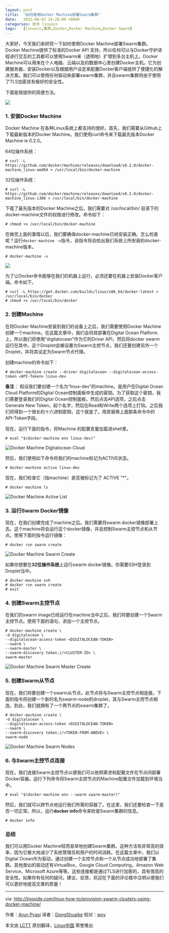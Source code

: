 ```yaml
---
layout: post
title:	"如何使用Docker Machine部署Swarm集群"
date:	2015-08-03 14:28:00 +0800 
categories:	技术 linuxcn 
tags:	[linuxcn,集群,Docker,Docker Machine,Docker Swarm]
---
```



大家好，今天我们来研究一下如何使用Docker Machine部署Swarm集群。Docker Machine提供了标准的Docker API 支持，所以任何可以与Docker守护进程进行交互的工具都可以使用Swarm来（透明地）扩增到多台主机上。Docker Machine可以用来在个人电脑、云端以及的数据中心里创建Docker主机。它为创建服务器，安装Docker以及根据用户设定来配置Docker客户端提供了便捷化的解决方案。我们可以使用任何驱动来部署swarm集群，并且swarm集群将由于使用了TLS加密具有极好的安全性。


下面是我提供的简便方法。


![](/Asserts/Images//attachment/album/201508/02/223303o09o5mff9s85sz95.png)


### 1. 安装Docker Machine


Docker Machine 在各种Linux系统上都支持的很好。首先，我们需要从Github上下载最新版本的Docker Machine。我们使用curl命令来下载最先版本Docker Machine ie 0.2.0。


64位操作系统：



```
# curl -L https://github.com/docker/machine/releases/download/v0.2.0/docker-machine_linux-amd64 > /usr/local/bin/docker-machine

```

32位操作系统：



```
# curl -L https://github.com/docker/machine/releases/download/v0.2.0/docker-machine_linux-i386 > /usr/local/bin/docker-machine

```

下载了最先版本的Docker Machine之后，我们需要对 /usr/local/bin/ 目录下的docker-machine文件的权限进行修改。命令如下：



```
# chmod +x /usr/local/bin/docker-machine

```

在做完上面的事情以后，我们要确保docker-machine已经安装正确。怎么检查呢？运行`docker-machine -v`指令，该指令将会给出我们系统上所安装的docker-machine版本。



```
# docker-machine -v

```

![](/Asserts/Images//attachment/album/201508/03/155423c1zspfh145xp1skx.png)


为了让Docker命令能够在我们的机器上运行，必须还要在机器上安装Docker客户端。命令如下。



```
# curl -L https://get.docker.com/builds/linux/x86_64/docker-latest > /usr/local/bin/docker
# chmod +x /usr/local/bin/docker

```

### 2. 创建Machine


在将Docker Machine安装到我们的设备上之后，我们需要使用Docker Machine创建一个machine。在这篇文章中，我们会将其部署在Digital Ocean Platform上。所以我们将使用“digitalocean”作为它的Driver API，然后将docker swarm运行在其中。这个Droplet会被设置为Swarm主控节点，我们还要创建另外一个Droplet，并将其设定为Swarm节点代理。


创建machine的命令如下：



```
# docker-machine create --driver digitalocean --digitalocean-access-token <API-Token> linux-dev

```

**备注**： 假设我们要创建一个名为“linux-dev”的machine。是用户在Digital Ocean Cloud Platform的Digital Ocean控制面板中生成的密钥。为了获取这个密钥，我们需要登录我们的Digital Ocean控制面板，然后点击API选项，之后点击Generate New Token，起个名字，然后在Read和Write两个选项上打钩。之后我们将得到一个很长的十六进制密钥，这个就是了。用其替换上面那条命令中的API-Token字段。


现在，运行下面的指令，将Machine 的配置变量加载进shell里。



```
# eval "$(docker-machine env linux-dev)"

```

![Docker Machine Digitalocean Cloud](/Asserts/Images//attachment/album/201508/02/223310kbhwvmvhop3rsuww.png)


然后，我们使用如下命令将我们的machine标记为ACTIVE状态。



```
# docker-machine active linux-dev

```

现在，我们检查它（指machine）是否被标记为了 ACTIVE "\*"。



```
# docker-machine ls

```

![Docker Machine Active List](/Asserts/Images//attachment/album/201508/02/223311uqlsollgollbqoz3.png)


### 3. 运行Swarm Docker镜像


现在，在我们创建完成了machine之后。我们需要将swarm docker镜像部署上去。这个machine将会运行这个docker镜像，并且控制Swarm主控节点和从节点。使用下面的指令运行镜像：



```
# docker run swarm create

```

![Docker Machine Swarm Create](/Asserts/Images//attachment/album/201508/02/223312ke85u6d7eg2q5s6x.png)


如果你想要在**32位操作系统**上运行swarm docker镜像。你需要SSH登录到Droplet当中。



```
# docker-machine ssh
# docker run swarm create
# exit

```

### 4. 创建Swarm主控节点


在我们的swarm image已经运行在machine当中之后，我们将要创建一个Swarm主控节点。使用下面的语句，添加一个主控节点。



```
# docker-machine create \
-d digitalocean \
--digitalocean-access-token <DIGITALOCEAN-TOKEN>
--swarm \
--swarm-master \
--swarm-discovery token://<CLUSTER-ID> \
swarm-master

```

![Docker Machine Swarm Master Create](/Asserts/Images//attachment/album/201508/02/223313cqppapwipkq1wtyb.png)


### 5. 创建Swarm从节点


现在，我们将要创建一个swarm从节点，此节点将与Swarm主控节点相连接。下面的指令将创建一个新的名为swarm-node的droplet，其与Swarm主控节点相连。到此，我们就拥有了一个两节点的swarm集群了。



```
# docker-machine create \
-d digitalocean \
--digitalocean-access-token <DIGITALOCEAN-TOKEN>
--swarm \
--swarm-discovery token://<TOKEN-FROM-ABOVE> \
swarm-node

```

![Docker Machine Swarm Nodes](/Asserts/Images//attachment/album/201508/02/223314zd0zhu6r83rdswrs.png)


### 6. 与Swarm主控节点连接


现在，我们连接Swarm主控节点以便我们可以依照需求和配置文件在节点间部署Docker容器。运行下列命令将Swarm主控节点的Machine配置文件加载到环境当中。



```
# eval "$(docker-machine env --swarm swarm-master)"

```

然后，我们就可以跨节点地运行我们所需的容器了。在这里，我们还要检查一下是否一切正常。所以，运行**docker info**命令来检查Swarm集群的信息。



```
# docker info

```

### 总结


我们可以用Docker Machine轻而易举地创建Swarm集群。这种方法有非常高的效率，因为它极大地减少了系统管理员和用户的时间消耗。在这篇文章中，我们以Digital Ocean作为驱动，通过创建一个主控节点和一个从节点成功地部署了集群。其他类似的驱动还有VirtualBox，Google Cloud Computing，Amazon Web Service，Microsoft Azure等等。这些连接都是通过TLS进行加密的，具有很高的安全性。如果你有任何的疑问，建议，反馈，欢迎在下面的评论框中注明以便我们可以更好地提高文章的质量！




---


via: <http://linoxide.com/linux-how-to/provision-swarm-clusters-using-docker-machine/>


作者：[Arun Pyasi](http://linoxide.com/author/arunp/) 译者：[DongShuaike](https://github.com/DongShuaike) 校对：[wxy](https://github.com/wxy)


本文由 [LCTT](https://github.com/LCTT/TranslateProject) 原创翻译，[Linux中国](https://linux.cn/) 荣誉推出

